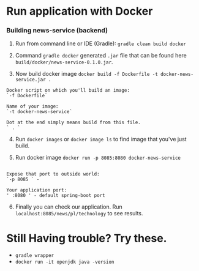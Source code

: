 # Run application with Docker
### Building news-service (backend)
1. Run from command line or IDE (Gradle):
`gradle clean build docker`

2. Command `gradle docker` generated `.jar` file that can be found here `build/docker/news-service-0.1.0.jar`.

3. Now build docker image `docker build -f Dockerfile -t docker-news-service.jar .`
```
Docker script on which you'll build an image:
`-f Dockerfile`

Name of your image:
`-t docker-news-service`

Dot at the end simply means build from this file.
` . `
```

4. Run `docker images` or `docker image ls` to find image that you've just build.

5. Run docker image `docker run -p 8085:8080 docker-news-service`

```

Expose that port to outside world:
`-p 8085 ` - 

Your application port:
' :8080 ' - default spring-boot port

```

6. Finally you can check our application. 
Run `localhost:8085/news/pl/technology` to see results.

# Still Having trouble? Try these.

- `gradle wrapper`
- `docker run -it openjdk java -version`
